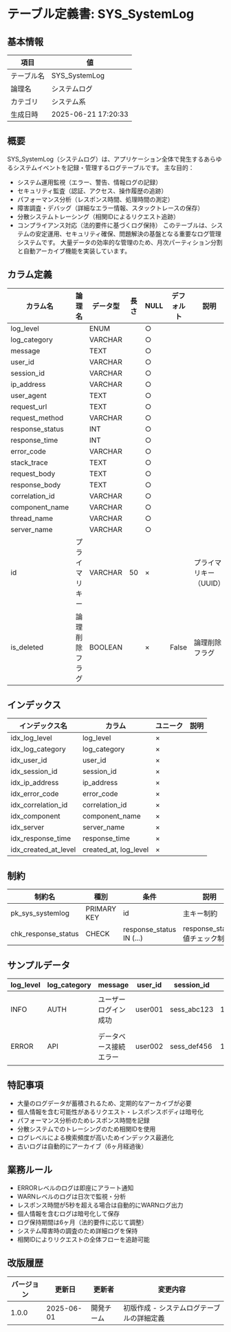 # テーブル定義書: SYS_SystemLog

## 基本情報

| 項目 | 値 |
|------|-----|
| テーブル名 | SYS_SystemLog |
| 論理名 | システムログ |
| カテゴリ | システム系 |
| 生成日時 | 2025-06-21 17:20:33 |

## 概要

SYS_SystemLog（システムログ）は、アプリケーション全体で発生するあらゆるシステムイベントを記録・管理するログテーブルです。
主な目的：
- システム運用監視（エラー、警告、情報ログの記録）
- セキュリティ監査（認証、アクセス、操作履歴の追跡）
- パフォーマンス分析（レスポンス時間、処理時間の測定）
- 障害調査・デバッグ（詳細なエラー情報、スタックトレースの保存）
- 分散システムトレーシング（相関IDによるリクエスト追跡）
- コンプライアンス対応（法的要件に基づくログ保持）
このテーブルは、システムの安定運用、セキュリティ確保、問題解決の基盤となる重要なログ管理システムです。
大量データの効率的な管理のため、月次パーティション分割と自動アーカイブ機能を実装しています。


## カラム定義

| カラム名 | 論理名 | データ型 | 長さ | NULL | デフォルト | 説明 |
|----------|--------|----------|------|------|------------|------|
| log_level |  | ENUM |  | ○ |  |  |
| log_category |  | VARCHAR |  | ○ |  |  |
| message |  | TEXT |  | ○ |  |  |
| user_id |  | VARCHAR |  | ○ |  |  |
| session_id |  | VARCHAR |  | ○ |  |  |
| ip_address |  | VARCHAR |  | ○ |  |  |
| user_agent |  | TEXT |  | ○ |  |  |
| request_url |  | TEXT |  | ○ |  |  |
| request_method |  | VARCHAR |  | ○ |  |  |
| response_status |  | INT |  | ○ |  |  |
| response_time |  | INT |  | ○ |  |  |
| error_code |  | VARCHAR |  | ○ |  |  |
| stack_trace |  | TEXT |  | ○ |  |  |
| request_body |  | TEXT |  | ○ |  |  |
| response_body |  | TEXT |  | ○ |  |  |
| correlation_id |  | VARCHAR |  | ○ |  |  |
| component_name |  | VARCHAR |  | ○ |  |  |
| thread_name |  | VARCHAR |  | ○ |  |  |
| server_name |  | VARCHAR |  | ○ |  |  |
| id | プライマリキー | VARCHAR | 50 | × |  | プライマリキー（UUID） |
| is_deleted | 論理削除フラグ | BOOLEAN |  | × | False | 論理削除フラグ |

## インデックス

| インデックス名 | カラム | ユニーク | 説明 |
|----------------|--------|----------|------|
| idx_log_level | log_level | × |  |
| idx_log_category | log_category | × |  |
| idx_user_id | user_id | × |  |
| idx_session_id | session_id | × |  |
| idx_ip_address | ip_address | × |  |
| idx_error_code | error_code | × |  |
| idx_correlation_id | correlation_id | × |  |
| idx_component | component_name | × |  |
| idx_server | server_name | × |  |
| idx_response_time | response_time | × |  |
| idx_created_at_level | created_at, log_level | × |  |

## 制約

| 制約名 | 種別 | 条件 | 説明 |
|--------|------|------|------|
| pk_sys_systemlog | PRIMARY KEY | id | 主キー制約 |
| chk_response_status | CHECK | response_status IN (...) | response_status値チェック制約 |

## サンプルデータ

| log_level | log_category | message | user_id | session_id | ip_address | user_agent | request_url | request_method | response_status | response_time | error_code | stack_trace | correlation_id | component_name | thread_name | server_name |
|------|------|------|------|------|------|------|------|------|------|------|------|------|------|------|------|------|
| INFO | AUTH | ユーザーログイン成功 | user001 | sess_abc123 | 192.168.1.100 | Mozilla/5.0 (Windows NT 10.0; Win64; x64) AppleWebKit/537.36 | /api/auth/login | POST | 200 | 150 | None | None | corr_xyz789 | AuthService | http-nio-8080-exec-1 | app-server-01 |
| ERROR | API | データベース接続エラー | user002 | sess_def456 | 192.168.1.101 | Mozilla/5.0 (Macintosh; Intel Mac OS X 10_15_7) AppleWebKit/537.36 | /api/employees | GET | 500 | 5000 | DB_CONNECTION_ERROR | java.sql.SQLException: Connection timeout... | corr_abc456 | EmployeeService | http-nio-8080-exec-2 | app-server-02 |

## 特記事項

- 大量のログデータが蓄積されるため、定期的なアーカイブが必要
- 個人情報を含む可能性があるリクエスト・レスポンスボディは暗号化
- パフォーマンス分析のためレスポンス時間を記録
- 分散システムでのトレーシングのため相関IDを使用
- ログレベルによる検索頻度が高いためインデックス最適化
- 古いログは自動的にアーカイブ（6ヶ月経過後）

## 業務ルール

- ERRORレベルのログは即座にアラート通知
- WARNレベルのログは日次で監視・分析
- レスポンス時間が5秒を超える場合は自動的にWARNログ出力
- 個人情報を含むログは暗号化して保存
- ログ保持期間は6ヶ月（法的要件に応じて調整）
- システム障害時の調査のため詳細ログを保持
- 相関IDによりリクエストの全体フローを追跡可能

## 改版履歴

| バージョン | 更新日 | 更新者 | 変更内容 |
|------------|--------|--------|----------|
| 1.0.0 | 2025-06-01 | 開発チーム | 初版作成 - システムログテーブルの詳細定義 |